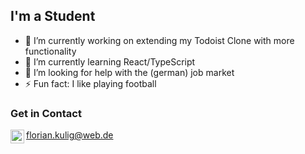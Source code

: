 ## I'm a Student

- 🔭 I’m currently working on extending my Todoist Clone with more functionality
- 🌱 I’m currently learning React/TypeScript
- 🤔 I’m looking for help with the (german) job market
- ⚡ Fun fact: I like playing football

### Get in Contact

<img align="left" alt="E-Mail" width="22px" src="https://image.flaticon.com/icons/svg/80/80599.svg"> florian.kulig@web.de
